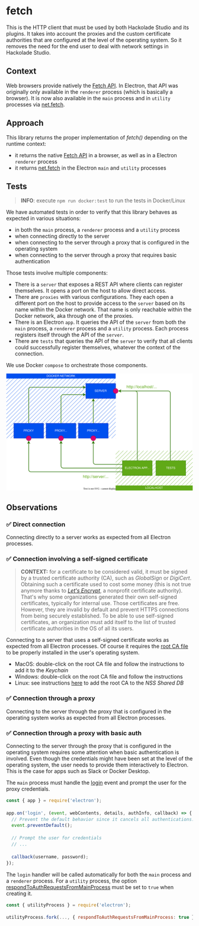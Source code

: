 # fetch

This is the HTTP client that must be used by both Hackolade Studio and its plugins.
It takes into account the proxies and the custom certificate authorities that are configured at the level of the operating system.
So it removes the need for the end user to deal with network settings in Hackolade Studio.

## Context

Web browsers provide natively the [Fetch API](https://developer.mozilla.org/en-US/docs/Web/API/Fetch_API).
In Electron, that API was originally only available in the `renderer` process (which is basically a browser).
It is now also available in the `main` process and in `utility` processes via [net.fetch](https://www.electronjs.org/docs/latest/api/net#netfetchinput-init).

## Approach

This library returns the proper implementation of *fetch()* depending on the runtime context:

- it returns the native [Fetch API](https://developer.mozilla.org/en-US/docs/Web/API/Fetch_API) in a browser, as well as in a Electron `renderer` process
- it returns [net.fetch](https://www.electronjs.org/docs/latest/api/net#netfetchinput-init) in the Electron `main` and `utility` processes

## Tests

> **INFO**: execute `npm run docker:test` to run the tests in Docker/Linux

We have automated tests in order to verify that this library behaves as expected in various situations:

- in both the `main` process, a `renderer` process and a `utility` process
- when connecting directly to the server
- when connecting to the server through a proxy that is configured in the operating system
- when connecting to the server through a proxy that requires basic authentication

Those tests involve multiple components:

- There is a `server` that exposes a REST API where clients can register themselves. It opens a port on the host to allow direct access.
- There are `proxies` with various configurations. They each open a different port on the host to provide access to the `server` based on its name within the Docker network. That name is only reachable within the Docker network, aka through one of the proxies.
- There is an Electron `app`. It queries the API of the `server` from both the `main` process, a `renderer` process and a `utility` process. Each process registers itself through the API of the `server`.
- There are `tests` that queries the API of the `server` to verify that all clients could successfully register themselves, whatever the context of the connection.

We use Docker `compose` to orchestrate those components.

![diagram](./doc/test-components.drawio.svg)

## Observations

### :white_check_mark: Direct connection

Connecting directly to a server works as expected from all Electron processes.

### :white_check_mark: Connection involving a self-signed certificate

> **CONTEXT:** for a certificate to be considered valid, it must be signed by a trusted certificate authority (CA), such as *GlobalSign* or *DigiCert*.
Obtaining such a certificate used to cost some money (this is not true anymore thanks to *[Let's Encrypt](https://letsencrypt.org/)*, a nonprofit certificate authority).
That's why some organizations generated their own self-signed certificates, typically for internal use.
Those certificates are free. However, they are invalid by default and prevent HTTPS connections from being securely established.
To be able to use self-signed certificates, an organization must add itself to the list of trusted certificate authorities in the OS of all its users.

Connecting to a server that uses a self-signed certificate works as expected from all Electron processes.
Of course it requires the [root CA file](./test/resources/certs/gen/rootCA.crt) to be properly installed in the user's operating system.

- MacOS: double-click on the root CA file and follow the instructions to add it to the *Keychain*
- Windows: double-click on the root CA file and follow the instructions
- Linux: see instructions [here](https://chromium.googlesource.com/chromium/src/+/master/docs/linux/cert_management.md) to add the root CA to the *NSS Shared DB*

### :white_check_mark: Connection through a proxy

Connecting to the server through the proxy that is configured in the operating system works as expected from all Electron processes.

### :white_check_mark: Connection through a proxy with basic auth

Connecting to the server through the proxy that is configured in the operating system requires some attention when basic authentication is involved.
Even though the credentials might have been set at the level of the operating system, the user needs to provide them interactively to Electron.
This is the case for apps such as Slack or Docker Desktop.

The `main` process must handle the [login](https://www.electronjs.org/docs/latest/api/app#event-login) event and prompt the user for the proxy credentials.

```js
const { app } = require('electron');

app.on('login', (event, webContents, details, authInfo, callback) => {
  // Prevent the default behavior since it cancels all authentications.
  event.preventDefault();

  // Prompt the user for credentials
  // ...

  callback(username, password);
});
```

The `login` handler will be called automatically for both the `main` process and a `renderer` process.
For a `utility` process, the option [respondToAuthRequestsFromMainProcess](https://www.electronjs.org/docs/latest/api/utility-process#utilityprocessforkmodulepath-args-options) must be set to `true` when creating it.

```js
const { utilityProcess } = require('electron');

utilityProcess.fork(..., { respondToAuthRequestsFromMainProcess: true });
```

